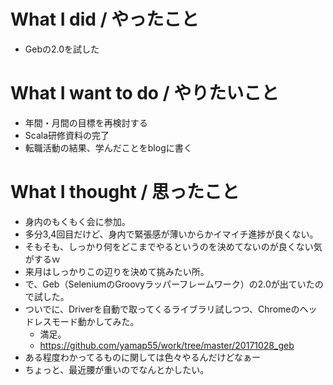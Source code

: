 # What I did / やったこと
- Gebの2.0を試した

# What I want to do / やりたいこと
- 年間・月間の目標を再検討する
- Scala研修資料の完了
- 転職活動の結果、学んだことをblogに書く

# What I thought / 思ったこと
- 身内のもくもく会に参加。
- 多分3,4回目だけど、身内で緊張感が薄いからかイマイチ進捗が良くない。
- そもそも、しっかり何をどこまでやるというのを決めてないのが良くない気がするｗ
- 来月はしっかりこの辺りを決めて挑みたい所。
- で、Geb（SeleniumのGroovyラッパーフレームワーク）の2.0が出ていたので試した。
- ついでに、Driverを自動で取ってくるライブラリ試しつつ、Chromeのヘッドレスモード動かしてみた。
  - 満足。
  - https://github.com/yamap55/work/tree/master/20171028_geb
- ある程度わかってるものに関しては色々やるんだけどなぁー
- ちょっと、最近腰が重いのでなんとかしたい。
